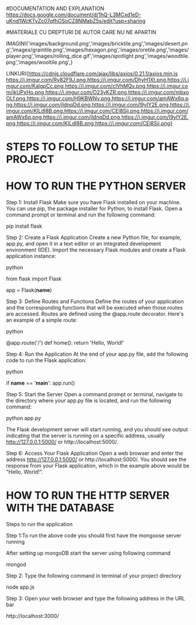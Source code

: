 #DOCUMENTATION AND EXPLANATION
https://docs.google.com/document/d/1hQ-L3MCxd1eD-uKnd1WcKTyZc07qfhOSoCZ8NMabZ5s/edit?usp=sharing

#MATERIALE CU DREPTURI DE AUTOR CARE NU NE APARTIN

IMAGINI{'images/background.png','images/bricktile.png','images/desert.png','images/graintile.png','images/hexagon.png','images/oretile.png','images/player.png','images/rolling_dice.gif','images/spotlight.png','images/woodtile.png','images/wooltile.png',}
  
LINKURI{https://cdnjs.cloudflare.com/ajax/libs/axios/0.21.1/axios.min.js https://i.imgur.com/Ry82F9J.png,https://i.imgur.com/DhyH1Xt.png,https://i.imgur.com/KaIgpCc.png,https://i.imgur.com/cIVhMQv.png,https://i.imgur.com/ikUPxHo.png,https://i.imgur.com/O23yKZR.png,https://i.imgur.com/mbxoOLf.png,https://i.imgur.com/H9KBWNy.png,https://i.imgur.com/amAWx6q.png,https://i.imgur.com/jldnqDd.png,https://i.imgur.com/l9yIY2E.png,https://i.imgur.com/KILdl8B.png,https://i.imgur.com/CEl8Sij.png,https://i.imgur.com/amAWx6q.png,https://i.imgur.com/jldnqDd.png,https://i.imgur.com/l9yIY2E.png,https://i.imgur.com/KILdl8B.png,https://i.imgur.com/CEl8Sij.png}

# STEPS TO FOLLOW TO SETUP THE PROJECT
# HOW TO RUN THE PYTHON SERVER
Step 1: Install Flask
Make sure you have Flask installed on your machine. You can use pip, the package installer for Python, to install Flask. Open a command prompt or terminal and run the following command:

pip install flask

Step 2: Create a Flask Application
Create a new Python file, for example, app.py, and open it in a text editor or an integrated development environment (IDE). Import the necessary Flask modules and create a Flask application instance:

python

from flask import Flask

app = Flask(__name__)

Step 3: Define Routes and Functions
Define the routes of your application and the corresponding functions that will be executed when those routes are accessed. Routes are defined using the @app.route decorator. Here's an example of a simple route:

python

@app.route('/')
def home():
    return 'Hello, World!'

Step 4: Run the Application
At the end of your app.py file, add the following code to run the Flask application:

python

if __name__ == '__main__':
    app.run()

Step 5: Start the Server
Open a command prompt or terminal, navigate to the directory where your app.py file is located, and run the following command:

python app.py

The Flask development server will start running, and you should see output indicating that the server is running on a specific address, usually http://127.0.0.1:5000/ or http://localhost:5000/.

Step 6: Access Your Flask Application
Open a web browser and enter the address http://127.0.0.1:5000/ or http://localhost:5000/. You should see the response from your Flask application, which in the example above would be "Hello, World!".

# HOW TO RUN THE HTTP SERVER WITH THE DATABASE
Steps to run the application

Step 1:To run the above code you should first have the mongoose server running

After setting up mongoDB start the server using following command

mongod

Step 2: Type the following command in terminal of your project directory

node app.js

Step 3: Open your web browser and type the following address in the URL bar

http://localhost:3000/
